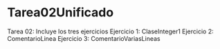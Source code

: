 # Tarea02Unificado
Tarea 02: Incluye los tres ejercicios
	Ejercicio 1: ClaseInteger1
	Ejercicio 2: ComentarioLinea
	Ejercicio 3: ComentarioVariasLineas
